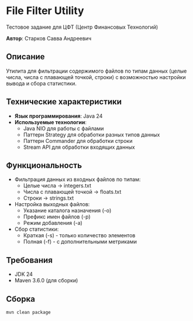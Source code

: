 # File Filter Utility

Тестовое задание для ЦФТ (Центр Финансовых Технологий)

**Автор**: Старков Савва Андреевич

## Описание

Утилита для фильтрации содержимого файлов по типам данных (целые числа, числа с плавающей точкой, строки) с возможностью настройки вывода и сбора статистики.

## Технические характеристики

- **Язык программирования**: Java 24
- **Используемые технологии**:
    - Java NIO для работы с файлами
    - Паттерн Strategy для обработки разных типов данных
    - Паттерн Commander для обработки строки
    - Stream API для обработки входящих данных

## Функциональность

- Фильтрация данных из входных файлов по типам:
    - Целые числа → integers.txt
    - Числа с плавающей точкой → floats.txt
    - Строки → strings.txt
- Настройка выходных файлов:
    - Указание каталога назначения (-o)
    - Префикс имен файлов (-p)
    - Режим добавления (-a)
- Сбор статистики:
    - Краткая (-s) - только количество элементов
    - Полная (-f) - с дополнительными метриками

## Требования

- JDK 24 
- Maven 3.6.0 (для сборки)

## Сборка

```bash
mvn clean package